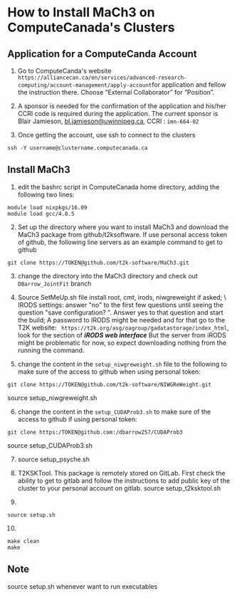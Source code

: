 # How to Install MaCh3 on ComputeCanada's Clusters
## Application for a ComputeCanda Account
 1. Go to ComputeCanda's website ` https://alliancecan.ca/en/services/advanced-research-computing/account-management/apply-account`for application and fellow the instruction there.
 Choose “External Collaborator” for “Position”.

 2. A sponsor is needed for the confirmation of the application and his/her CCRI code is required during the application. The current sponsor is Blair Jamieson, bl.jamieson@uwinnipeg.ca, CCRI : `imn-664-02`

 3. Once getting the account, use ssh to connect to the clusters
 ```
 ssh -Y username@clustername.computecanada.ca
 ```
## Install MaCh3
1. edit the bashrc script in ComputeCanada home directory, adding the following two lines:
```
module load nixpkgs/16.09
module load gcc/4.8.5
```

2. Set up the directory where you want to install MaCh3 and download the MaCh3 package from github/t2ksoftware. If use personal access token of github, the following line servers as an example command to get to github
```
git clone https://TOKEN@github.com/t2k-software/MaCh3.git
```

3. change the directory into the MaCh3 directory and check out `DBarrow_JointFit` branch

4. Source SetMeUp.sh file
install root, cmt, irods, niwgreweight if asked; \\
IRODS settings:
answer "no" to the first few questions until seeing the question "save configuration? ". Answer yes to that question and start the build;
A password to IRODS might be needed and for that go to the T2K website: ` https://t2k.org/asg/oagroup/gadatastorage/index_html`, look for the section of ***iRODS web interface***
But the server from iRODS might be problematic for now, so expect downloading nothing from the running the command.

5. change the content in the `setup_niwgreweight.sh` file to the following to make sure of the access to github when using personal token:
```
git clone https://TOKEN@github.com/t2k-software/NIWGReWeight.git
```
source setup_niwgreweight.sh

6. change the content in the `setup_CUDAProb3.sh` to make sure of the access to github if using personal token:
```
git clone https:/TOKEN@github.com:/dbarrow257/CUDAProb3
```
source setup_CUDAProb3.sh

7. source setup_psyche.sh

8. T2KSKTool. This package is remotely stored on GitLab. First check the ability to get to gitlab and follow the instructions to add public key of the cluster to your personal account on gitlab.
source setup_t2ksktool.sh

9.
```
source setup.sh
```

10.
```
make clean
make
```

## Note
source setup.sh whenever want to run executables
